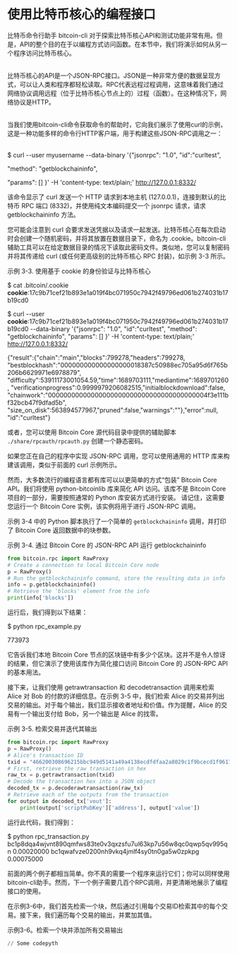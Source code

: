 # 使用比特币核心的编程接口

比特币命令行助手 bitcoin-cli 对于探索比特币核心API和测试功能非常有用。但是，API的整个目的在于以编程方式访问函数。在本节中，我们将演示如何从另一个程序访问比特币核心。

\
比特币核心的API是一个JSON-RPC接口。JSON是一种非常方便的数据呈现方式，可以让人类和程序都轻松读取。RPC代表远程过程调用，这意味着我们通过网络协议调用远程（位于比特币核心节点上的）过程（函数）。在这种情况下，网络协议是HTTP。

\
当我们使用bitcoin-cli命令获取命令的帮助时，它向我们展示了使用curl的示例，这是一种功能多样的命令行HTTP客户端，用于构建这些JSON-RPC调用之一：

\
$ curl --user myusername --data-binary '{"jsonrpc": "1.0", "id":"curltest",&#x20;

"method": "getblockchaininfo",

&#x20;"params": \[] }' -H 'content-type: text/plain;' http://127.0.0.1:8332/

该命令显示了 curl 发送一个 HTTP 请求到本地主机 (127.0.0.1)，连接到默认的比特币 RPC 端口 (8332)，并使用纯文本编码提交一个 jsonrpc 请求，请求 getblockchaininfo 方法。

您可能会注意到 curl 会要求发送凭据以及请求一起发送。比特币核心在每次启动时会创建一个随机密码，并将其放置在数据目录下，命名为 .cookie。bitcoin-cli 辅助工具可以在给定数据目录的情况下读取此密码文件。类似地，您可以复制密码并将其传递给 curl (或任何更高级别的比特币核心 RPC 封装)，如示例 3-3 所示。

示例 3-3. 使用基于 cookie 的身份验证与比特币核心

$ cat .bitcoin/.cookie **cookie**:17c9b71cef21b893e1a019f4bc071950c7942f49796ed061b274031b17b19cd0

$ curl --user **cookie**:17c9b71cef21b893e1a019f4bc071950c7942f49796ed061b274031b17b19cd0 --data-binary '{"jsonrpc": "1.0", "id":"curltest", "method": "getblockchaininfo", "params": \[] }' -H 'content-type: text/plain;' http://127.0.0.1:8332/

{"result":{"chain":"main","blocks":799278,"headers":799278, "bestblockhash":"000000000000000000018387c50988ec705a95d6f765b206b6629971e6978879", "difficulty":53911173001054.59,"time":1689703111,"mediantime":1689701260, "verificationprogress":0.9999979206082515,"initialblockdownload":false, "chainwork":"00000000000000000000000000000000000000004f3e111bf32bcb47f9dfad5b", "size\_on\_disk":563894577967,"pruned":false,"warnings":""},"error":null, "id":"curltest"}

或者，您可以使用 Bitcoin Core 源代码目录中提供的辅助脚本 `./share/rpcauth/rpcauth.py` 创建一个静态密码。

如果您正在自己的程序中实现 JSON-RPC 调用，您可以使用通用的 HTTP 库来构建该调用，类似于前面的 curl 示例所示。

然而，大多数流行的编程语言都有库可以以更简单的方式“包装” Bitcoin Core API。我们将使用 python-bitcoinlib 库来简化 API 访问。该库不是 Bitcoin Core 项目的一部分，需要按照通常的 Python 库安装方式进行安装。 请记住，这需要您运行一个 Bitcoin Core 实例，该实例将用于进行 JSON-RPC 调用。

示例 3-4 中的 Python 脚本执行了一个简单的 `getblockchaininfo` 调用，并打印了 Bitcoin Core 返回数据中的块参数。

示例 3-4. 通过 Bitcoin Core 的 JSON-RPC API 运行 getblockchaininfo

```python
from bitcoin.rpc import RawProxy
# Create a connection to local Bitcoin Core node
p = RawProxy()
# Run the getblockchaininfo command, store the resulting data in info
info = p.getblockchaininfo()
# Retrieve the 'blocks' element from the info
print(info['blocks'])
```

运行后，我们得到以下结果：

$ python rpc\_example.py&#x20;

773973

它告诉我们本地 Bitcoin Core 节点的区块链中有多少个区块。这并不是令人惊讶的结果，但它演示了使用该库作为简化接口访问 Bitcoin Core 的 JSON-RPC API 的基本用法。

接下来，让我们使用 getrawtransaction 和 decodetransaction 调用来检索 Alice 对 Bob 的付款的详细信息。在示例 3-5 中，我们检索 Alice 的交易并列出交易的输出。对于每个输出，我们显示接收者地址和价值。作为提醒，Alice 的交易有一个输出支付给 Bob，另一个输出是 Alice 的找零。

示例 3-5. 检索交易并迭代其输出

```python
from bitcoin.rpc import RawProxy
p = RawProxy()
# Alice's transaction ID
txid = "466200308696215bbc949d5141a49a4138ecdfdfaa2a8029c1f9bcecd1f96177"
# First, retrieve the raw transaction in hex
raw_tx = p.getrawtransaction(txid)
# Decode the transaction hex into a JSON object
decoded_tx = p.decoderawtransaction(raw_tx)
# Retrieve each of the outputs from the transaction
for output in decoded_tx['vout']:
    print(output['scriptPubKey']['address'], output['value'])
```

运行此代码，我们得到：

$ python rpc\_transaction.py bc1p8dqa4wjvnt890qmfws83te0v3qxzsfu7ul63kp7u56w8qc0qwp5qv995qn 0.00020000 bc1qwafvze0200nh9vkq4jmlf4sy0tn0ga5w0zpkpg 0.00075000

前面的两个例子都相当简单。你不真的需要一个程序来运行它们；你可以同样使用bitcoin-cli助手。然而，下一个例子需要几百个RPC调用，并更清晰地展示了编程接口的使用。&#x20;

在示例3-6中，我们首先检索一个块，然后通过引用每个交易ID检索其中的每个交易。接下来，我们遍历每个交易的输出，并累加其值。&#x20;

示例3-6。检索一个块并添加所有交易输出

```python
// Some codepyth
```
